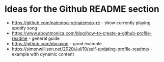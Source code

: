 # **Ideas for the Github README section**

- https://github.com/natemoo-re/natemoo-re - show currently playing spotify song
- https://www.aboutmonica.com/blog/how-to-create-a-github-profile-readme - general guide
- https://github.com/donavon - good example
- https://simonwillison.net/2020/Jul/10/self-updating-profile-readme/ - example with dynamic content
